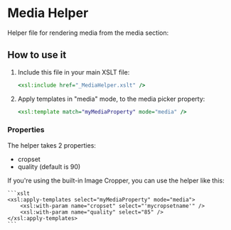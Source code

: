 # Media Helper

Helper file for rendering media from the media section:

## How to use it

1. Include this file in your main XSLT file:

	```xslt
	<xsl:include href="_MediaHelper.xslt" />
	```
	
2. Apply templates in "media" mode, to the media picker property:

	```xslt
	<xsl:template match="myMediaProperty" mode="media" />
	```

### Properties
The helper takes 2 properties:

* cropset
* quality (default is 90)
	
If you're using the built-in Image Cropper, you can use the helper like this:

	```xslt
	<xsl:apply-templates select="myMediaProperty" mode="media">
		<xsl:with-param name="cropset" select="'mycropsetname'" />
		<xsl:with-param name="quality" select="85" />
	</xsl:apply-templates>
	```
